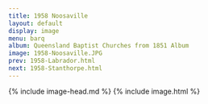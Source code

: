 ```yaml
---
title: 1958 Noosaville
layout: default
display: image
menu: barq
album: Queensland Baptist Churches from 1851 Album
image: 1958-Noosaville.JPG
prev: 1958-Labrador.html
next: 1958-Stanthorpe.html
---
```

{% include image-head.md %}
{% include image.html %}